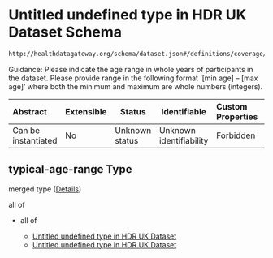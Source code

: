 # Untitled undefined type in HDR UK Dataset Schema

```txt
http://healthdatagateway.org/schema/dataset.json#/definitions/coverage/properties/typical-age-range
```

Guidance: Please indicate the age range in whole years of participants in the dataset. Please provide range in the following format ‘[min age] – [max age]’ where both the minimum and maximum are whole numbers (integers).


| Abstract            | Extensible | Status         | Identifiable            | Custom Properties | Additional Properties | Access Restrictions | Defined In                                                                 |
| :------------------ | ---------- | -------------- | ----------------------- | :---------------- | --------------------- | ------------------- | -------------------------------------------------------------------------- |
| Can be instantiated | No         | Unknown status | Unknown identifiability | Forbidden         | Allowed               | none                | [dataset.schema.json\*](../out/dataset.schema.json "open original schema") |

## typical-age-range Type

merged type ([Details](dataset-definitions-coverage-properties-typical-age-range.md))

all of

-   all of

    -   [Untitled undefined type in HDR UK Dataset](dataset-definitions-agerange-allof-0.md "check type definition")
    -   [Untitled undefined type in HDR UK Dataset](dataset-definitions-agerange-allof-1.md "check type definition")

